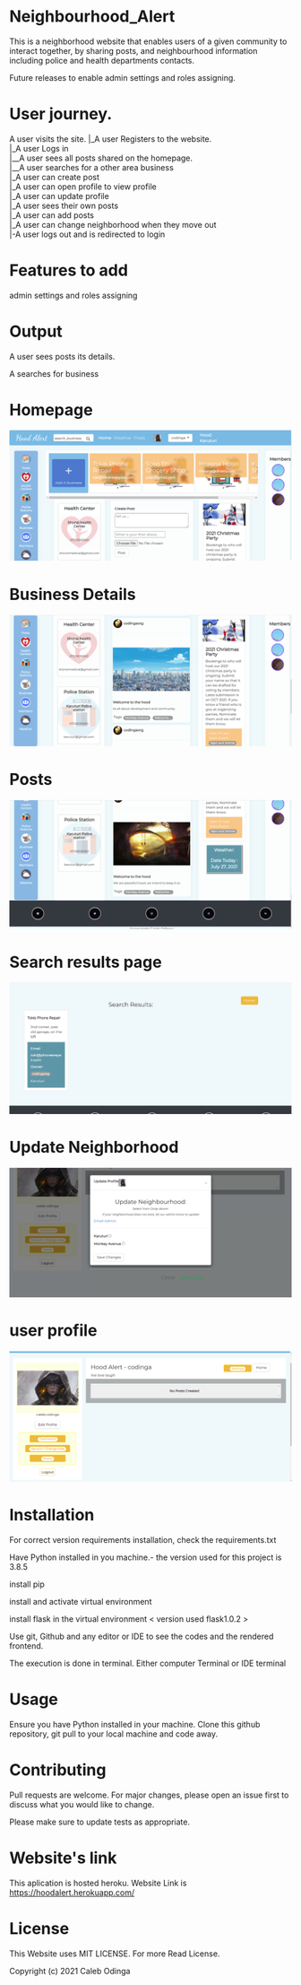 # Neighbourhood_Alert
This is a neighborhood website that enables users of a given community to interact together, by sharing posts, and neighbourhood information including police and health departments contacts.

Future releases to enable admin settings and roles assigning.

# User journey.
A user visits the site. 
|_A user Registers to the website.<br>
  |_A user Logs in<br>
    |__A user sees all posts shared on the homepage.<br>
    |__A user searches for a other area business<br>
    |_A user can create post<br>
    |_A user can open profile to view profile<br>
      |_A user can update profile<br>
    |_A user sees their own posts<br>
    |_A user can add posts<br>
    |_A user can change neighborhood when they move out<br>
  |-A user logs out and is redirected to login<br>

# Features to add
admin settings and roles assigning

# Output
A user sees posts its details.

A searches for business

# Homepage
<img src='hoodalert/static/images/homepage.png' alt='Homepage Slide'>

# Business Details
<img src='hoodalert/static/images/homepage_post.png' alt='Homepage posts'>


# Posts
<img src='hoodalert/static/images/home_posts.png' alt='posts page'>

# Search results page
<img src='hoodalert/static/images/search_results.png' alt='Search Results'>

# Update Neighborhood
<img src='hoodalert/static/images/change_hood.png' alt='Change Hood'>

# user profile
<img src='hoodalert/static/images/user_profile.png' alt='Location'>

# Installation
For correct version requirements installation, check the requirements.txt

Have Python installed in you machine.- the version used for this project is 3.8.5

install pip

install and activate virtual environment

install flask in the virtual environment < version used flask1.0.2 >

Use git, Github and any editor or IDE to see the codes and the rendered frontend.

The execution is done in terminal. Either computer Terminal or IDE terminal

# Usage
Ensure you have Python installed in your machine. Clone this github repository, git pull to your local machine and code away.

# Contributing
Pull requests are welcome. For major changes, please open an issue first to discuss what you would like to change.

Please make sure to update tests as appropriate.

# Website's link
This aplication is hosted heroku. Website Link is https://hoodalert.herokuapp.com/

# License
This Website uses MIT LICENSE. For more Read License.

Copyright (c) 2021 Caleb Odinga